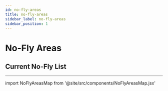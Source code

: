 ```yaml
---
id: no-fly-areas
title: no-fly-areas
sidebar_label: no-fly-areas
sidebar_position: 1
---
```


# No-Fly Areas

## Current No-Fly List

---

import NoFlyAreasMap from '@site/src/components/NoFlyAreasMap.jsx'

<NoFlyAreasMap />
